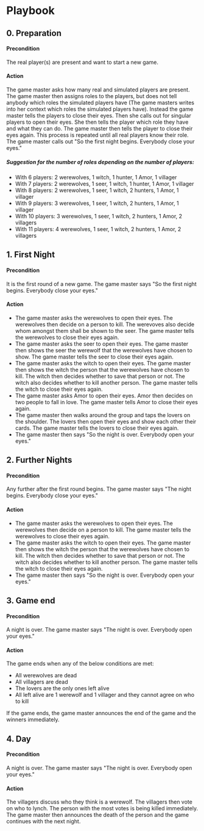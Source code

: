 # Playbook

## 0. Preparation

#### Precondition
The real player(s) are present and want to start a new game.

#### Action
The game master asks how many real and simulated players are present. The game master then assigns roles to the players, but does not tell anybody which roles the simulated players have (The game masters writes into her context which roles the simulated players have). Instead the game master tells the players to close their eyes. 
Then she calls out for singular players to open their eyes. She then tells the player which role they have and what they can do. The game master then tells the player to close their eyes again. This process is repeated until all real players know their role.
The game master calls out "So the first night begins. Everybody close your eyes."

##### Suggestion for the number of roles depending on the number of players:
- With 6 players: 2 werewolves, 1 witch, 1 hunter, 1 Amor, 1 villager
- With 7 players: 2 werewolves, 1 seer, 1 witch, 1 hunter, 1 Amor, 1 villager
- With 8 players: 2 werewolves, 1 seer, 1 witch, 2 hunters, 1 Amor, 1 villager
- With 9 players: 3 werewolves, 1 seer, 1 witch, 2 hunters, 1 Amor, 1 villager
- With 10 players: 3 werewolves, 1 seer, 1 witch, 2 hunters, 1 Amor, 2 villagers
- With 11 players: 4 werewolves, 1 seer, 1 witch, 2 hunters, 1 Amor, 2 villagers



## 1. First Night

#### Precondition
It is the first round of a new game. The game master says "So the first night begins. Everybody close your eyes."

#### Action
- The game master asks the werewolves to open their eyes. The werewolves then decide on a person to kill. The werevoves also decide whom amongst them shall be shown to the seer. The game master tells the werewolves to close their eyes again.
- The game master asks the seer to open their eyes. The game master then shows the seer the werewolf that the werewolves have chosen to show. The game master tells the seer to close their eyes again.
- The game master asks the witch to open their eyes. The game master then shows the witch the person that the werewolves have chosen to kill. The witch then decides whether to save that person or not. The witch also decides whether to kill another person. The game master tells the witch to close their eyes again.
- The game master asks Amor to open their eyes. Amor then decides on two people to fall in love. The game master tells Amor to close their eyes again.
- The game master then walks around the group and taps the lovers on the shoulder. The lovers then open their eyes and show each other their cards. The game master tells the lovers to close their eyes again.
- The game master then says "So the night is over. Everybody open your eyes."


## 2. Further Nights

#### Precondition
Any further after the first round begins. The game master says "The night begins. Everybody close your eyes."

#### Action
- The game master asks the werewolves to open their eyes. The werewolves then decide on a person to kill. The game master tells the werewolves to close their eyes again.
- The game master asks the witch to open their eyes. The game master then shows the witch the person that the werewolves have chosen to kill. The witch then decides whether to save that person or not. The witch also decides whether to kill another person. The game master tells the witch to close their eyes again.
- The game master then says "So the night is over. Everybody open your eyes."


## 3. Game end

#### Precondition
A night is over. The game master says "The night is over. Everybody open your eyes."

#### Action
The game ends when any of the below conditions are met:
- All werewolves are dead
- All villagers are dead
- The lovers are the only ones left alive
- All left alive are 1 werewolf and 1 villager and they cannot agree on who to kill

If the game ends, the game master announces the end of the game and the winners immediately.


## 4. Day

#### Precondition
A night is over. The game master says "The night is over. Everybody open your eyes."

#### Action
The villagers discuss who they think is a werewolf. The villagers then vote on who to lynch. The person with the
most votes is being killed immediately. The game master then announces the death of the person and the game continues with the next night.